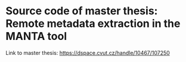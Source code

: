 # Source code of master thesis: Remote metadata extraction in the MANTA tool

Link to master thesis:
https://dspace.cvut.cz/handle/10467/107250
